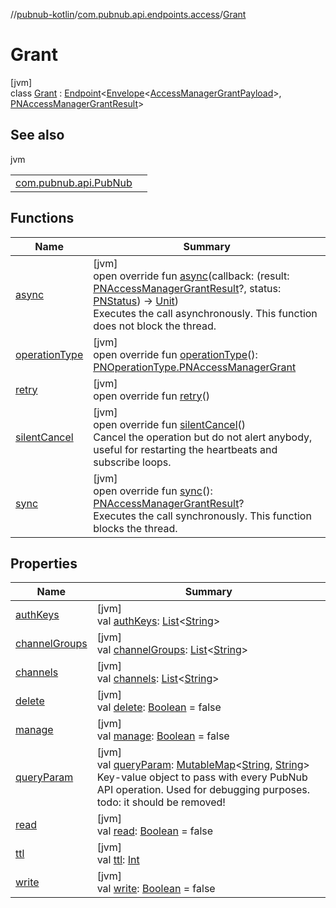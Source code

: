 //[pubnub-kotlin](../../../index.md)/[com.pubnub.api.endpoints.access](../index.md)/[Grant](index.md)

# Grant

[jvm]\
class [Grant](index.md) : [Endpoint](../../com.pubnub.api/-endpoint/index.md)&lt;[Envelope](../../com.pubnub.api.models.server/-envelope/index.md)&lt;[AccessManagerGrantPayload](../../com.pubnub.api.models.server.access_manager/-access-manager-grant-payload/index.md)&gt;, [PNAccessManagerGrantResult](../../com.pubnub.api.models.consumer.access_manager/-p-n-access-manager-grant-result/index.md)&gt;

## See also

jvm

| | |
|---|---|
| [com.pubnub.api.PubNub](../../com.pubnub.api/-pub-nub/grant.md) |  |

## Functions

| Name | Summary |
|---|---|
| [async](index.md#-955096856%2FFunctions%2F-1216412040) | [jvm]<br>open override fun [async](index.md#-955096856%2FFunctions%2F-1216412040)(callback: (result: [PNAccessManagerGrantResult](../../com.pubnub.api.models.consumer.access_manager/-p-n-access-manager-grant-result/index.md)?, status: [PNStatus](../../com.pubnub.api.models.consumer/-p-n-status/index.md)) -&gt; [Unit](https://kotlinlang.org/api/latest/jvm/stdlib/kotlin/-unit/index.html))<br>Executes the call asynchronously. This function does not block the thread. |
| [operationType](operation-type.md) | [jvm]<br>open override fun [operationType](operation-type.md)(): [PNOperationType.PNAccessManagerGrant](../../com.pubnub.api.enums/-p-n-operation-type/-p-n-access-manager-grant/index.md) |
| [retry](../../com.pubnub.api/-endpoint/retry.md) | [jvm]<br>open override fun [retry](../../com.pubnub.api/-endpoint/retry.md)() |
| [silentCancel](../../com.pubnub.api/-endpoint/silent-cancel.md) | [jvm]<br>open override fun [silentCancel](../../com.pubnub.api/-endpoint/silent-cancel.md)()<br>Cancel the operation but do not alert anybody, useful for restarting the heartbeats and subscribe loops. |
| [sync](../../com.pubnub.api/-endpoint/sync.md) | [jvm]<br>open override fun [sync](../../com.pubnub.api/-endpoint/sync.md)(): [PNAccessManagerGrantResult](../../com.pubnub.api.models.consumer.access_manager/-p-n-access-manager-grant-result/index.md)?<br>Executes the call synchronously. This function blocks the thread. |

## Properties

| Name | Summary |
|---|---|
| [authKeys](auth-keys.md) | [jvm]<br>val [authKeys](auth-keys.md): [List](https://kotlinlang.org/api/latest/jvm/stdlib/kotlin.collections/-list/index.html)&lt;[String](https://kotlinlang.org/api/latest/jvm/stdlib/kotlin/-string/index.html)&gt; |
| [channelGroups](channel-groups.md) | [jvm]<br>val [channelGroups](channel-groups.md): [List](https://kotlinlang.org/api/latest/jvm/stdlib/kotlin.collections/-list/index.html)&lt;[String](https://kotlinlang.org/api/latest/jvm/stdlib/kotlin/-string/index.html)&gt; |
| [channels](channels.md) | [jvm]<br>val [channels](channels.md): [List](https://kotlinlang.org/api/latest/jvm/stdlib/kotlin.collections/-list/index.html)&lt;[String](https://kotlinlang.org/api/latest/jvm/stdlib/kotlin/-string/index.html)&gt; |
| [delete](delete.md) | [jvm]<br>val [delete](delete.md): [Boolean](https://kotlinlang.org/api/latest/jvm/stdlib/kotlin/-boolean/index.html) = false |
| [manage](manage.md) | [jvm]<br>val [manage](manage.md): [Boolean](https://kotlinlang.org/api/latest/jvm/stdlib/kotlin/-boolean/index.html) = false |
| [queryParam](../../com.pubnub.api/-endpoint/query-param.md) | [jvm]<br>val [queryParam](../../com.pubnub.api/-endpoint/query-param.md): [MutableMap](https://kotlinlang.org/api/latest/jvm/stdlib/kotlin.collections/-mutable-map/index.html)&lt;[String](https://kotlinlang.org/api/latest/jvm/stdlib/kotlin/-string/index.html), [String](https://kotlinlang.org/api/latest/jvm/stdlib/kotlin/-string/index.html)&gt;<br>Key-value object to pass with every PubNub API operation. Used for debugging purposes. todo: it should be removed! |
| [read](read.md) | [jvm]<br>val [read](read.md): [Boolean](https://kotlinlang.org/api/latest/jvm/stdlib/kotlin/-boolean/index.html) = false |
| [ttl](ttl.md) | [jvm]<br>val [ttl](ttl.md): [Int](https://kotlinlang.org/api/latest/jvm/stdlib/kotlin/-int/index.html) |
| [write](write.md) | [jvm]<br>val [write](write.md): [Boolean](https://kotlinlang.org/api/latest/jvm/stdlib/kotlin/-boolean/index.html) = false |
